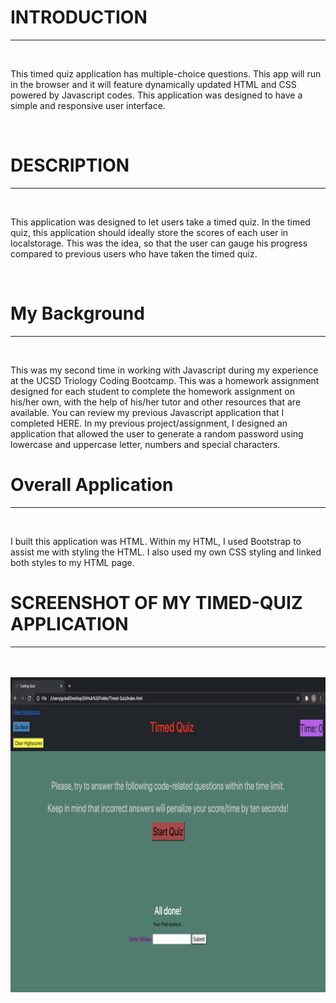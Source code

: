 <h1> INTRODUCTION</h1>
<hr>
<br>
<p>This timed quiz application has multiple-choice questions. This app will run in the browser and it will feature dynamically updated HTML and CSS powered by Javascript codes. This application was designed to have a simple and responsive user interface.</p>
<br>
<h1>DESCRIPTION</h1>
<hr>
<br>
<p>This application was designed to let users take a timed quiz. In the timed quiz, this application should ideally store the scores of each user in localstorage. This was the idea, so that the user can gauge his progress compared to previous users who have taken the timed quiz.</p>
<br>
<h1>My Background</h1>
<hr>
<br>
<p>This was my second time in working with Javascript during my experience at the UCSD Triology Coding Bootcamp. This was a homework assignment designed for each student to complete the homework assignment on his/her own, with the help of his/her tutor and other resources that are available. You can review my previous Javascript application that I completed <a src="https://guled06.github.io/Password-Generator/">HERE</a>. In my previous project/assignment, I designed an application that allowed the user to generate a random password using lowercase and uppercase letter, numbers and special characters.</p>

<h1>Overall Application</h1>
<hr>
<br>
<p>I built this application was HTML. Within my HTML, I used <a src="https://getbootstrap.com/docs/4.5/components/alerts/">Bootstrap</a> to assist me with styling the HTML. I also used my own CSS styling and linked both styles to my HTML page.

<h1>SCREENSHOT OF MY TIMED-QUIZ APPLICATION</h1>
<hr>
<br>
<br>

<img src="images.timedquiz/quiz1.png">